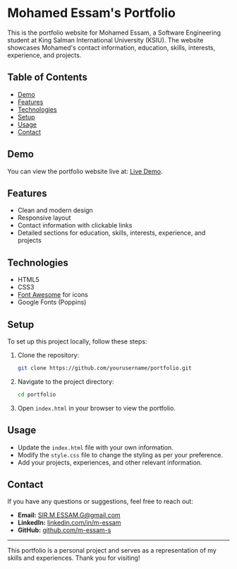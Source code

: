 # Mohamed Essam's Portfolio

This is the portfolio website for Mohamed Essam, a Software Engineering student at King Salman International University (KSIU). The website showcases Mohamed's contact information, education, skills, interests, experience, and projects.

## Table of Contents

- [Demo](#demo)
- [Features](#features)
- [Technologies](#technologies)
- [Setup](#setup)
- [Usage](#usage)
- [Contact](#contact)

## Demo

You can view the portfolio website live at: [Live Demo](https://m-essam-s.github.io/).

## Features

- Clean and modern design
- Responsive layout
- Contact information with clickable links
- Detailed sections for education, skills, interests, experience, and projects

## Technologies

- HTML5
- CSS3
- [Font Awesome](https://cdnjs.com/libraries/font-awesome) for icons
- Google Fonts (Poppins)

## Setup

To set up this project locally, follow these steps:

1. Clone the repository:

    ```sh
    git clone https://github.com/yourusername/portfolio.git
    ```

2. Navigate to the project directory:

    ```sh
    cd portfolio
    ```

3. Open `index.html` in your browser to view the portfolio.

## Usage

- Update the `index.html` file with your own information.
- Modify the `style.css` file to change the styling as per your preference.
- Add your projects, experiences, and other relevant information.

## Contact

If you have any questions or suggestions, feel free to reach out:

- **Email:** [SIR.M.ESSAM.G@gmail.com](mailto:SIR.M.ESSAM.G@gmail.com)
- **LinkedIn:** [linkedin.com/in/m-essam](https://www.linkedin.com/in/m-essam)
- **GitHub:** [github.com/m-essam-s](https://github.com/m-essam-s)

---

This portfolio is a personal project and serves as a representation of my skills and experiences. Thank you for visiting!
